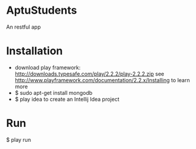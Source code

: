 AptuStudents
============

An restful app


Installation
===========
* download play framework: http://downloads.typesafe.com/play/2.2.2/play-2.2.2.zip
  see http://www.playframework.com/documentation/2.2.x/Installing to learn more
* $ sudo apt-get install mongodb
* $ play idea 
  to create an Intellij Idea project


Run
===
$ play run

